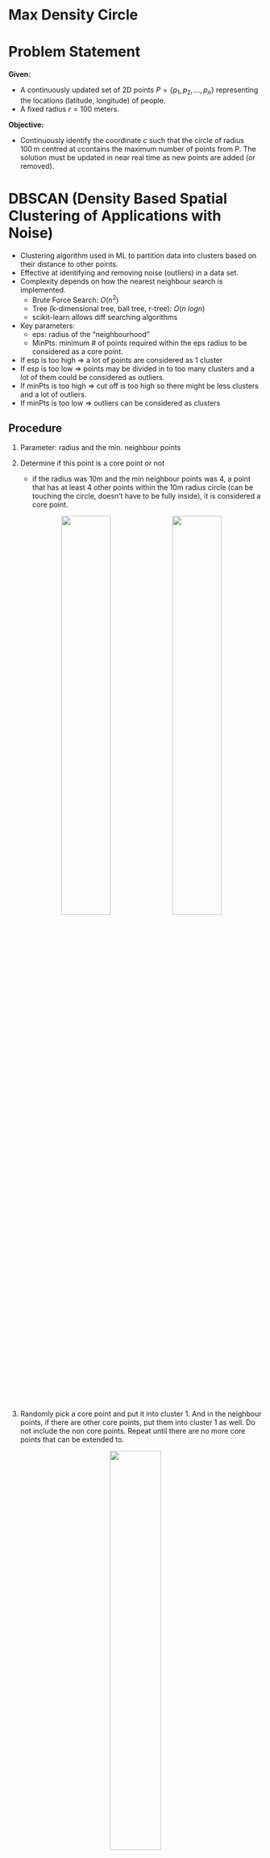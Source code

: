 # Max Density Circle

# Problem Statement

**Given:**

- A continuously updated set of 2D points $P = \{p_1, p_2, \dots, p_n\}$ representing the locations (latitude, longitude) of people.
- A fixed radius $r = 100$  meters.

**Objective:**

- Continuously identify the coordinate $c$ such that the circle of radius 100 m centred at $c$contains the maximum number of points from P. The solution must be updated in near real time as new points are added (or removed).

# DBSCAN (Density Based Spatial Clustering of Applications with Noise)

- Clustering algorithm used in ML to partition data into clusters based on their distance to other points.
- Effective at identifying and removing noise (outliers) in a data set.
- Complexity depends on how the nearest neighbour search is implemented.
    - Brute Force Search: $O(n^2)$
    - Tree (k-dimensional tree, ball tree, r-tree): $O(n \: logn)$
    - scikit-learn allows diff searching algorithms
- Key parameters:
    - eps: radius of the “neighbourhood”
    - MinPts: minimum # of points required within the eps radius to be considered as a core point.
- If esp is too high ⇒ a lot of points are considered as 1 cluster
- If esp is too low ⇒ points may be divided in to too many clusters and a lot of them could be considered as outliers.
- If minPts is too high ⇒ cut off is too high so there might be less clusters and a lot of outliers.
- If minPts is too low ⇒ outliers can be considered as clusters

## Procedure

1. Parameter: radius and the min. neighbour points

2. Determine if this point is a core point or not
    - if the radius was 10m and the min neighbour points was 4, a point that has at least 4 other points within the 10m radius circle (can be touching the circle, doesn’t have to be fully inside), it is considered a core point.

    <p align="center">
        <img src="img/image.png" width="45%">
        <img src="img/image%201.png" width="45%">
    </p>

3. Randomly pick a core point and put it into cluster 1. And in the neighbour points, if there are other core points, put them into cluster 1 as well. Do not include the non core points. Repeat until there are no more core points that can be extended to.

<p align="center">
        <img src="img/image%202.png" width="45%">
    </p>



4. Add the non core points that are neighbours of the core points that are classified as cluster 1. 
    <p align="center">
        <img src="img/image%203.png" width="45%">
        <img src="img/image%204.png" width="45%">
    </p>

5. Other core points that was not “connected” to the core points classified as cluster 1 becomes a new cluster, ie cluster 2. Repeat the step until there are no more core points left.
    <p align="center">
        <img src="img/image%205.png" width="45%">
    </p>

6. After grouping with the core points, if there are non core points left, they are classified as outliers.

## Pseudocode

```python
DBSCAN(dataset, eps, MinPts) {
    C = 1 # cluster index
    
    for each unvisited point p in dataset {
        mark p as visited
        
        # find all the points within a distance eps from point p
        Neighbours N = find the neigbouring points of p
        
        if |N| >= MinPts:
            N = N U newN # expand the neigbours (=> add the neigbours neighbour if they're core points)
            if newP is not a member of any cluster:
                add newP to cluster C # here the newP is the neighbours)
    }
}
```

## Algorithm Implementation with Python

```python
import numpy as np

def find_neighbors(data, point_idx, eps):
    neighbors = []
    for i in range(len(data)):
        if np.linalg.norm(data[point_idx] - data[i]) <= eps:
            neighbors.append(i)
    return neighbors

def dbscan(data, eps, min_pts):
    clusters = [-1] * len(data)
    cluster_id = 0

    for i in range(len(data)):
        if clusters[i] != -1:
            continue

        neighbors = find_neighbors(data, i, eps)

        if len(neighbors) < min_pts:
            clusters[i] = 0
            continue

        cluster_id += 1
        clusters[i] = cluster_id
        queue = neighbors

        while queue:
            j = queue.pop(0)

            if clusters[j] == 0:  
                clusters[j] = cluster_id

            if clusters[j] != -1:
                continue

            clusters[j] = cluster_id
            new_neighbors = find_neighbors(data, j, eps)

            if len(new_neighbors) >= min_pts:
                queue.extend(new_neighbors)

    return clusters

data = np.array([[1, 2], [2, 2], [3, 2], [8, 7], [8, 8], [25, 80]])
eps = 2
min_pts = 2

clusters = dbscan(data, eps, min_pts)
print(clusters)
```

## Example Code

```python
import matplotlib.pyplot as plt
from sklearn.cluster import DBSCAN
from sklearn.datasets import make_blobs

X, _ = make_blobs(n_samples=300, centers=3, cluster_std=0.5, random_state=0)

db = DBSCAN(eps=0.3, min_samples=5).fit(X)
labels = db.labels_

print(labels)

plt.scatter(X[:, 0], X[:, 1], c=labels, cmap='viridis', edgecolors='k')
plt.title("DBSCAN Clustering")
plt.show()
```

## Questions

- Seems useful for clustering, but how does this help us find the coord of the circle?
    - DBSCAN can find the dense area, but it doesn’t specifically return the coord that has the most points within a given radius (= the problem statement)
    - ⇒ some modifications are needed:
        1. Determine the core points using DBSCAN and check each core points
        2. Multiple DBSCAN procedures with different eps values (50m, 10m, 100m)
        3. Group with DBSCAN and local search (select the centre point, select centre point and compare, etc.)

## Resources

- https://www.youtube.com/watch?v=RDZUdRSDOok&ab_channel=StatQuestwithJoshStarmer
- https://www.geeksforgeeks.org/dbscan-clustering-in-ml-density-based-clustering/

# Mean-Shift Clustering

- Also a density based clustering algorithm
- Unlike K-means you don’t have to specify the number of clusters
- Assigns the data points to the clusters iteratively by shifting points towards the mode (⇒ highest density of data points in the region)
- Given a set of data points, the algorithm iteratively assigns each data point towards where the most points are at ⇒ cluster centre
- $O(n^2)$ ⇒ not that efficient
- Key parameters;
    - Bandwidth: neighbourhood size
- Bandwidth is too high ⇒ less clusters that is very huge
- Bandwidth is too low ⇒ too many clusters that are small (may not even be clusters)

## Procedure

1. Initialize centroids. Start with a set of data points as candidate centroids. (all points are centroids) (?? can this be changed?)

2. Shift towards the dense part. For each centroid, compute the mean of all points within a given bandwidth → move the centroid towards this mean. Repeat until it converges (similar to previous point).
    <p align="center">
        <img src="img/image%206.png" width="45%">
    </p>

3. Merge close centroids. When they stop moving significantly, similar ones are merged.

4. Assign points to clusters (each convergence is a corresponding cluster). Each data point is assigned to the closest centroid.
    <p align="center">
        <img src="img/image%207.png" width="45%">
    </p>

## Example Code

```python
import matplotlib.pyplot as plt
from sklearn.cluster import MeanShift, estimate_bandwidth
from sklearn.datasets import make_blobs

X, _ = make_blobs(n_samples=300, centers=3, cluster_std=0.5, random_state=0)

bandwidth = estimate_bandwidth(X, quantile=0.2, n_samples=100)

ms = MeanShift(bandwidth=bandwidth)
ms.fit(X)
labels = ms.labels_
cluster_centers = ms.cluster_centers_

plt.scatter(X[:, 0], X[:, 1], c=labels, cmap='viridis', alpha=0.7)
plt.scatter(cluster_centers[:, 0], cluster_centers[:, 1], c='red', marker='X', s=200, label="Centroids")
plt.legend()
plt.title("Mean Shift Clustering")
plt.show()
```

## Resources

- https://www.youtube.com/watch?v=Evc53OaDTFc&ab_channel=Udacity
- https://www.youtube.com/watch?v=dNANpVZnIfA
- https://www.geeksforgeeks.org/ml-mean-shift-clustering/
